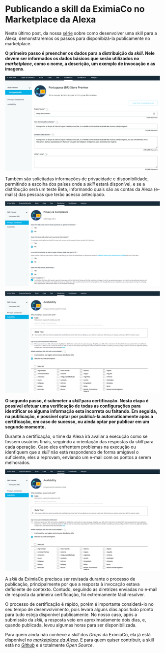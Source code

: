 # Publicando a skill da EximiaCo no Marketplace da Alexa

Neste último post, da nossa [série](https://www.eximiaco.tech/pt/serie/criando-uma-skill-para-a-amazon-alexa/) sobre como desenvolver uma skill para a Alexa, demonstraremos os passos para disponibizá-la publicamente no marketplace.

**O primeiro passo é preencher os dados para a distribuição da *skill*. Nele devem ser informados os dados básicos que serão utilizados no *marketplace*, como o nome, a descrição, um exemplo de invocação e as imagens.**

![Distribuição da Skill](./skill-distribution.png "Distribuição da Skill")

Também são solicitadas informações de privacidade e disponibilidade, permitindo a escolha dos países onde a *skill* estará disponível, e se a distribução será um teste Beta, informando quais são as contas da Alexa (e-mails) das pessoas que terão acesso antecipado.


![Privacidade da Skill](./skill-privacy.png "Privacidade da Skill")

![Disponibilidade da Skill](./skill-availability.png "Disponibilidade da Skill")


**O segundo passo, é submeter a *skill* para certificação. Nesta etapa é possível efetuar uma verificação de todas as configurações para identificar se alguma informação  esta incorreta ou faltando. Em seguida, na publicação, é possível optar por publicá-la automaticamente após a certificação, em caso de sucesso, ou ainda optar por publicar em um segundo momento.**

Durante a certificação, o time da Alexa irá avaliar a execução como se fossem usuários finais, seguindo a orientação das respostas da *skill* para cada operação. Caso eles enfrentem problemas na execução ou idenfiquem que a *skill* não está respondendo de forma amigável o suficiente, eles a reprovam, enviando um e-mail com os pontos a serem melhorados. 

![Submissão da Skill](./skill-availability.png "Submissão da Skill")

A *skill* da EximiaCo precisou ser revisada durante o processo de publicação, principalmente por que a resposta à invocação estava deficiente de contexto. Contudo, seguindo as diretrizes enviadas no e-mail de resposta da primeira certificação, foi extremamente fácil resolver.

O processo de certificação é rápido, porém é importante considerá-lo no seu tempo de desenvolvimento, pois levará alguns dias após tudo pronto para tudo esteja disponível publicamente. No nosso caso, após a submissão da *skill*, a resposta veio em aproximadamente dois dias, e, quando publicada, levou algumas horas para ser disponibilizada.

Para quem ainda não conhece a *skill* dos *Drops* da EximiaCo, ela já está disponível no *[marketplace da Alexa](https://www.amazon.com.br/Douglas-Picolotto-Drops-da-EximiaCo/dp/B087QV63BF)*. E para quem quiser contribuir, a skill está no *[Github](https://github.com/eximiaco/drops-alexa-skill)* e é totalmente *Open Source*.
